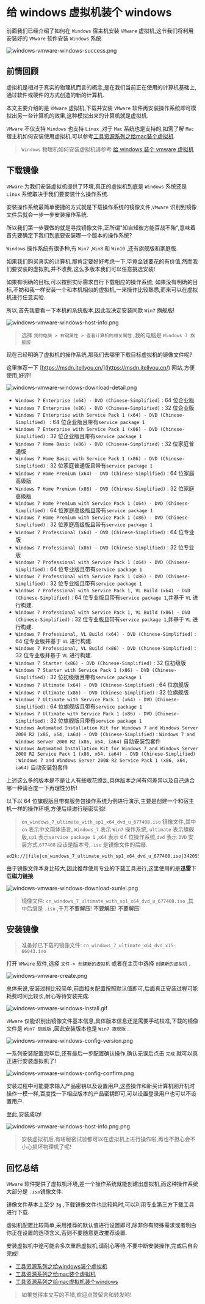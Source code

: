 # 给 windows 虚拟机装个 windows 

前面我们已经介绍了如何在 `Windows` 宿主机安装 `VMware` 虚拟机,这节我们将利用安装好的 `VMware` 软件安装 `Windows` 系统.

![windows-vmware-windows-success.png](./images/windows-vmware-windows-success.png)

## 前情回顾

虚拟机是相对于真实的物理机而言的概念,是在我们当前正在使用的计算机基础上,通过软件或硬件的方式创造的新的计算机.

本文主要介绍的是 `VMware` 虚拟机,下载并安装 `VMware` 软件再安装操作系统即可模拟出另一台计算机的效果,这种模拟出来的计算机就是虚拟机.

`VMware` 不仅支持 `Windows` 也支持 `Linux` ,对于 `Mac` 系统也是支持的,如需了解 `Mac` 宿主机如何安装使用虚拟机,可以参考[工具资源系列之给mac装个虚拟机](https://mp.weixin.qq.com/s/ToXjx06xlehHpsCcfOWliw).

> `Windows` 物理机如何安装虚拟机请参考 [给 windows 装个 vmware 虚拟机](https://mp.weixin.qq.com/s/7_ZxBsxlMoCIr-Qcw1G8Qg)

## 下载镜像

`VMware` 为我们安装虚拟机提供了环境,真正的虚拟机到底是 `Windows` 系统还是 `Linux` 系统取决于我们要安装什么操作系统.

安装操作系统最简单便捷的方式就是下载操作系统的镜像文件,`VMware` 识别到镜像文件后就会一步一步安装操作系统.

所以我们第一步要做的就是寻找镜像文件,正所谓"知自知彼方能百战不殆",意味着首先要确定下我们到底要安装哪一个版本的操作系统?

`Windows` 操作系统有很多种,有 `Win7` ,`Win8` 和 `Win10` ,还有旗舰版和家庭版.

如果我们购买真实的计算机,那肯定要好好考虑一下,毕竟金钱要花的有价值,然而我们要安装的虚拟机,并不收费,这么多版本我们可以任意挑选安装!

如果有明确的目标,可以按照实际需求自行下载相应的操作系统;
如果没有明确的目标,不妨和我一样安装一个和本机相似的虚拟机,一来操作比较熟悉,而来可以在虚拟机进行任意实验.

所以,首先我要看一下本机的系统版本,因此我决定安装同款 `Win7` 旗舰版!

![windows-vmware-windows-host-info.png](./images/windows-vmware-windows-host-info.png)

> 选择 `我的电脑 > 右键属性 > 查看计算机的相关属性` ,我的电脑是 `Windows 7 旗舰版`

现在已经明确了虚拟机的操作系统,那我们去哪里下载目标虚拟机的镜像文件呢?

这里推荐一下 [https://msdn.itellyou.cn/](https://msdn.itellyou.cn/) 网站,方便使用,好评!

![windows-vmware-windows-download-detail.png](./images/windows-vmware-windows-download-detail.png)

- `Windows 7 Enterprise (x64) - DVD (Chinese-Simplified)` : 64 位企业版
- `Windows 7 Enterprise (x86) - DVD (Chinese-Simplified)` : 32 位企业版
- `Windows 7 Enterprise with Service Pack 1 (x64) - DVD (Chinese-Simplified) ` : 64 位企业版且带有`service package 1`
- `Windows 7 Enterprise with Service Pack 1 (x86) - DVD (Chinese-Simplified)` : 32 位企业版且带有`service package 1`
- `Windows 7 Home Basic (x86) - DVD (Chinese-Simplified)` : 32 位家庭普通版
- `Windows 7 Home Basic with Service Pack 1 (x86) - DVD (Chinese-Simplified)` : 32 位家庭普通版且带有`service package 1`
- `Windows 7 Home Premium (x64) - DVD (Chinese-Simplified)` : 64 位家庭高级版
- `Windows 7 Home Premium (x86) - DVD (Chinese-Simplified)` : 32 位家庭高级版
- `Windows 7 Home Premium with Service Pack 1 (x64) - DVD (Chinese-Simplified)` : 64 位家庭高级版且带有`service package 1`
- `Windows 7 Home Premium with Service Pack 1 (x86) - DVD (Chinese-Simplified)` : 32 位家庭高级版且带有`service package 1`
- `Windows 7 Professional (x64) - DVD (Chinese-Simplified)` : 64 位专业版
- `Windows 7 Professional (x86) - DVD (Chinese-Simplified)` : 32 位专业版
- `Windows 7 Professional with Service Pack 1 (x64) - DVD (Chinese-Simplified)` : 64 位专业版且带有`service package 1` 
- `Windows 7 Professional with Service Pack 1 (x86) - DVD (Chinese-Simplified)` : 32 位专业版且带有`service package 1` 
- `Windows 7 Professional with Service Pack 1, VL Build (x64) - DVD (Chinese-Simplified)` : 64 位专业版且带有`service package 1`,并基于 `VL` 进行构建.
- `Windows 7 Professional with Service Pack 1, VL Build (x86) - DVD (Chinese-Simplified)` : 32 位专业版且带有`service package 1`,并基于 `VL` 进行构建.
- `Windows 7 Professional, VL Build (x64) - DVD (Chinese-Simplified)` : 64 位专业版并基于 `VL` 进行构建.
- `Windows 7 Professional, VL Build (x86) - DVD (Chinese-Simplified)` : 32 位专业版并基于 `VL` 进行构建.
- `Windows 7 Starter (x86) - DVD (Chinese-Simplified)` : 32 位初级版
- `Windows 7 Starter with Service Pack 1 (x86) - DVD (Chinese-Simplified)` : 32 位初级版且带有`service package 1`
- `Windows 7 Ultimate (x64) - DVD (Chinese-Simplified)` : 64 位旗舰版
- `Windows 7 Ultimate (x86) - DVD (Chinese-Simplified)` : 32 位旗舰版
- `Windows 7 Ultimate with Service Pack 1 (x64) - DVD (Chinese-Simplified)` : 64 位旗舰版且带有`service package 1` 
- `Windows 7 Ultimate with Service Pack 1 (x86) - DVD (Chinese-Simplified)` : 32 位旗舰版且带有`service package 1` 
- `Windows Automated Installation Kit for Windows 7 and Windows Server 2008 R2 (x86, x64, ia64) - DVD (Chinese-Simplified)` : `Windows 7 and Windows Server 2008 R2 (x86, x64, ia64)` 自动安装包套件
- `Windows Automated Installation Kit for Windows 7 and Windows Server 2008 R2 Service Pack 1 (x86, x64, ia64) - DVD (Chinese-Simplified)` : `Windows 7 and Windows Server 2008 R2 Service Pack 1 (x86, x64, ia64)` 自动安装包套件

上述这么多的版本是不是让人有些眼花缭乱,具体版本之间有何差异以及自己适合哪一种请百度一下再理性分析!

以下以 64 位旗舰版且带有服务包操作系统为例进行演示,主要是创建一个和宿主机一样的操作环境,方便后续进行秘密实验!

> `cn_windows_7_ultimate_with_sp1_x64_dvd_u_677408.iso` 镜像文件,其中 `cn` 表示中文简体语言, `Windows_7` 表示 `Win7` 操作系统, `ultimate` 表示旗舰版,`sp1` 表示`service package 1` ,`x64` 表示 64 位操作系统,`dvd` 表示 `DVD` 安装方式,`677408` 应该是版本号,`.iso` 是镜像文件的后缀.

```
ed2k://|file|cn_windows_7_ultimate_with_sp1_x64_dvd_u_677408.iso|3420557312|B58548681854236C7939003B583A8078|/
```

由于镜像文件本身比较大,因此推荐使用专业的下载工具进行,这里使用的是**迅雷**下载**磁力链接**.

![windows-vmware-windows-download-xunlei.png](./images/windows-vmware-windows-download-xunlei.png)

> 镜像文件: `cn_windows_7_ultimate_with_sp1_x64_dvd_u_677408.iso` ,其中后缀是 `.iso` ,千万**不要解压**! **不要解压**! **不要解压**!

## 安装镜像

> 准备好已下载的镜像文件: `cn_windows_7_ultimate_x64_dvd_x15-66043.iso` 

打开 `VMware` 软件,选择 `文件-> 创建新的虚拟机` 或者在主页中选择 `创建新的虚拟机` .

![windows-vmware-create.png](./images/windows-vmware-create.png)

总体来说,安装过程比较简单,前面相关配置按照默认值即可,后面真正安装过程可能耗费时间比较长,耐心等待安装完成.

![windows-vmware-windows-install.gif](./images/windows-vmware-windows-install.gif)

`VMware` 仅能识别出镜像文件基本信息,具体版本信息还是需要手动校准,下载的镜像文件是 `Win7 旗舰版` ,因此安装版本也是 `Win7 旗舰版` .

![windows-vmware-windows-config-version.png](./images/windows-vmware-windows-config-version.png)

一系列安装配置完毕后,还有最后一步配置确认操作,确认无误后点击 `完成` 就可以真正进行安装虚拟机了!

![windows-vmware-windows-config-confirm.png](./images/windows-vmware-windows-config-confirm.png)

安装过程中可能要求输入产品密钥以及设置用户,这些操作和新买计算机刚开机时操作一模一样,百度找一下相应版本的产品密钥即可,可以设置登录用户也可以不设置用户.

至此,安装成功!

![windows-vmware-windows-host-info.png.png](./images/windows-vmware-windows-host-info.png.png)

> 安装虚拟机后,有啥秘密试验都可以在虚拟机上进行操作啦,再也不担心会不小心损坏物理机了呢!

## 回忆总结

`VMware` 软件提供了虚拟机环境,差一个操作系统就能创建出虚拟机,而这种操作系统大部分是 `.iso`镜像文件.

镜像文件基本上至少 `3g` ,下载镜像文件也比较耗时,可以利用专业第三方下载工具进行下载.

虚拟机配置比较简单,采用推荐的默认值进行设置即可,除非你有特殊需求或者明白你正在设置的选项含义,否则不要随意更改推荐设置.

安装虚拟机中途可能会多次重启虚拟机,请耐心等待,不要中断安装操作,完成后自会完成!

- [工具资源系列之给windows装个虚拟机](https://mp.weixin.qq.com/s/7_ZxBsxlMoCIr-Qcw1G8Qg)
- [工具资源系列之给mac装个虚拟机](https://mp.weixin.qq.com/s/ToXjx06xlehHpsCcfOWliw)
- [工具资源系列之给mac虚拟机装个windows](https://mp.weixin.qq.com/s/FBuOI_LIm-o1lbKuSaTakw)

> 如果觉得本文写的不错,欢迎点赞留言和转发哟!

